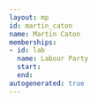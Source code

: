```yaml
---
layout: mp
id: martin_caton
name: Martin Caton
memberships:
- id: lab
  name: Labour Party
  start: 
  end: 
autogenerated: true
---
```

